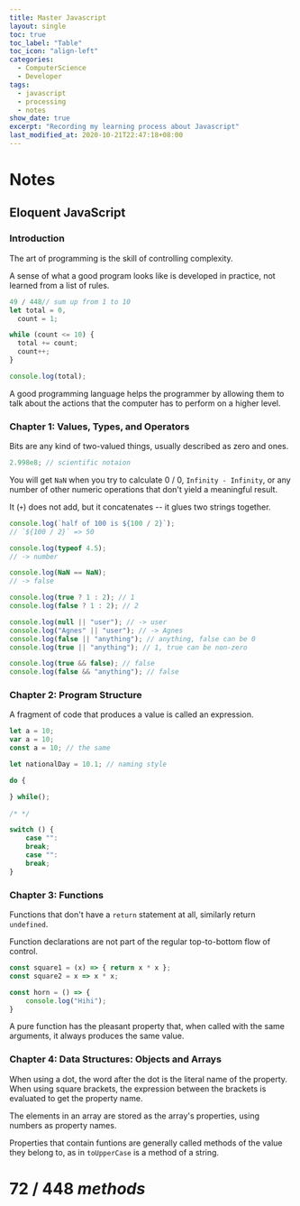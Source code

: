 ```yaml
---
title: Master Javascript
layout: single
toc: true
toc_label: "Table"
toc_icon: "align-left"
categories:
  - ComputerScience
  - Developer
tags:
  - javascript
  - processing
  - notes
show_date: true
excerpt: "Recording my learning process about Javascript"
last_modified_at: 2020-10-21T22:47:18+08:00
---
```


# Notes

## Eloquent JavaScript

### Introduction

The art of programming is the skill of controlling complexity.

A sense of what a good program looks like is developed in practice, not learned from a list of rules.

```javascript
49 / 448// sum up from 1 to 10
let total = 0,
  count = 1;

while (count <= 10) {
  total += count;
  count++;
}

console.log(total);
```

A good programming language helps the programmer by allowing them to talk about the actions that the computer has to perform on a higher level.

### Chapter 1: Values, Types, and Operators

Bits are any kind of two-valued things, usually described as zero and ones.

```javascript
2.998e8; // scientific notaion
```

You will get `NaN` when you try to calculate 0 / 0, `Infinity - Infinity`, or any number of other numeric operations that don't yield a meaningful result.

It (`+`) does not add, but it concatenates -- it glues two strings together.

```javascript
console.log(`half of 100 is ${100 / 2}`);
// `${100 / 2}` => 50
```

```javascript
console.log(typeof 4.5);
// -> number
```

```javascript
console.log(NaN == NaN);
// -> false
```

```javascript
console.log(true ? 1 : 2); // 1
console.log(false ? 1 : 2); // 2
```

```javascript
console.log(null || "user"); // -> user
console.log("Agnes" || "user"); // -> Agnes
console.log(false || "anything"); // anything, false can be 0
console.log(true || "anything"); // 1, true can be non-zero
```

```javascript
console.log(true && false); // false
console.log(false && "anything"); // false
```

### Chapter 2:  Program Structure

A fragment of code that produces a value is called an expression.

```javascript
let a = 10;
var a = 10;
const a = 10; // the same
```

```javascript
let nationalDay = 10.1; // naming style
```

```javascript
do {

} while();
        
/* */

switch () {
    case "":
    break;
    case "":
    break;
}
```

### Chapter 3: Functions

Functions that don't have a `return` statement at all, similarly return `undefined`.

Function declarations are not part of the regular top-to-bottom flow of control.

```javascript
const square1 = (x) => { return x * x };
const square2 = x => x * x;
```

```javascript
const horn = () => {
    console.log("Hihi");
}
```

A pure function has the pleasant property that, when called with the same arguments, it always produces the same value.

### Chapter 4: Data Structures: Objects and Arrays

When using a dot, the word after the dot is the literal name of the property. When using square brackets, the expression between the brackets is evaluated to get the property name.

The elements in an array are stored as the array's properties, using numbers as property names.

Properties that contain funtions are generally called methods of the value they belong to, as in `toUpperCase` is a method of a string.

# 72 / 448 *methods*

